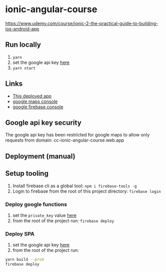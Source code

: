 # ionic-angular-course

https://www.udemy.com/course/ionic-2-the-practical-guide-to-building-ios-android-app

## Run locally

1. `yarn`
2. set the google api key [here](./src/environments/environment.ts#L7)
3. `yarn start`

## Links

- [This deployed app](https://cc-ionic-angular-course.web.app)
- [google maps console](https://console.cloud.google.com/google/maps-apis/overview?project=cc-ionic-angular-course&folder=&organizationId=)
- [google firebase console](https://console.firebase.google.com/project/cc-ionic-angular-course/overview)

## Google api key security

The google api key has been restricted for google maps to allow only requests from domain: cc-ionic-angular-course.web.app

## Deployment (manual)

## Setup tooling

1. Install firebase cli as a global tool: `npm i firebase-tools -g`
2. Login to firebase from the root of this project directory: `firebase login`

### Deploy google functions

1. set the `private_key` value [here](./functions/ionic-app-service-account.json#L5)
2. from the root of the project run: `firebase deploy`

### Deploy SPA

1. set the google api key [here](./src/environments/environment.prod.ts#L3)
2. from the root of the project run:

```bash
yarn build --prod
firebase deploy
```
